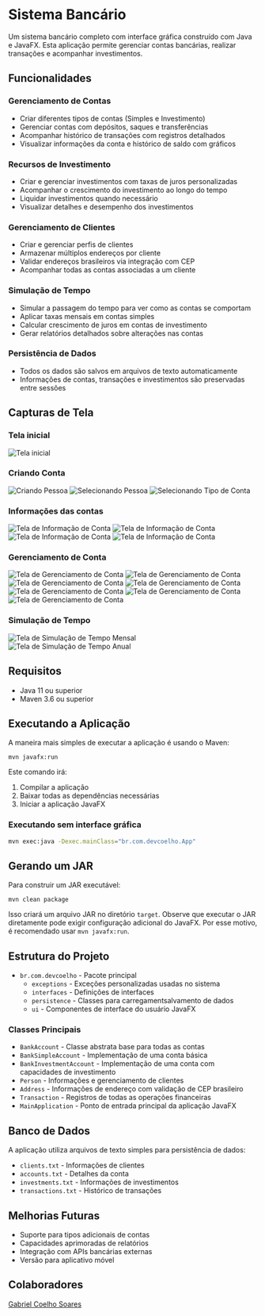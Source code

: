 # Sistema Bancário

Um sistema bancário completo com interface gráfica construído com Java e JavaFX. Esta aplicação permite gerenciar contas bancárias, realizar transações e acompanhar investimentos.

## Funcionalidades

### Gerenciamento de Contas

- Criar diferentes tipos de contas (Simples e Investimento)
- Gerenciar contas com depósitos, saques e transferências
- Acompanhar histórico de transações com registros detalhados
- Visualizar informações da conta e histórico de saldo com gráficos

### Recursos de Investimento

- Criar e gerenciar investimentos com taxas de juros personalizadas
- Acompanhar o crescimento do investimento ao longo do tempo
- Liquidar investimentos quando necessário
- Visualizar detalhes e desempenho dos investimentos

### Gerenciamento de Clientes

- Criar e gerenciar perfis de clientes
- Armazenar múltiplos endereços por cliente
- Validar endereços brasileiros via integração com CEP
- Acompanhar todas as contas associadas a um cliente

### Simulação de Tempo

- Simular a passagem do tempo para ver como as contas se comportam
- Aplicar taxas mensais em contas simples
- Calcular crescimento de juros em contas de investimento
- Gerar relatórios detalhados sobre alterações nas contas

### Persistência de Dados

- Todos os dados são salvos em arquivos de texto automaticamente
- Informações de contas, transações e investimentos são preservadas entre sessões

## Capturas de Tela

### Tela inicial

![Tela inicial](images/init.png)

### Criando Conta

![Criando Pessoa](images/createClient.png)
![Selecionando Pessoa](images/selectClient.png)
![Selecionando Tipo de Conta](images/accountType.png)

### Informações das contas

![Tela de Informação de Conta](images/accountInfo1.png)
![Tela de Informação de Conta](images/accountInfo2.png)
![Tela de Informação de Conta](images/accountInfo3.png)
![Tela de Informação de Conta](images/accountInfo4.png)

### Gerenciamento de Conta

![Tela de Gerenciamento de Conta](images/accMan1.png)
![Tela de Gerenciamento de Conta](images/accMan2.png)
![Tela de Gerenciamento de Conta](images/accMan3.png)
![Tela de Gerenciamento de Conta](images/accMan4.png)
![Tela de Gerenciamento de Conta](images/accMan5.png)
![Tela de Gerenciamento de Conta](images/accMan6.png)
![Tela de Gerenciamento de Conta](images/accMan7.png)

### Simulação de Tempo

![Tela de Simulação de Tempo Mensal](images/timePassageM.png)
![Tela de Simulação de Tempo Anual](images/timePassageY.png)

## Requisitos

- Java 11 ou superior
- Maven 3.6 ou superior

## Executando a Aplicação

A maneira mais simples de executar a aplicação é usando o Maven:

```
mvn javafx:run
```

Este comando irá:

1. Compilar a aplicação
2. Baixar todas as dependências necessárias
3. Iniciar a aplicação JavaFX

### Executando sem interface gráfica

```bash
mvn exec:java -Dexec.mainClass="br.com.devcoelho.App"
```

## Gerando um JAR

Para construir um JAR executável:

```
mvn clean package
```

Isso criará um arquivo JAR no diretório `target`. Observe que executar o JAR diretamente pode exigir configuração adicional do JavaFX. Por esse motivo, é recomendado usar `mvn javafx:run`.

## Estrutura do Projeto

- `br.com.devcoelho` - Pacote principal
  - `exceptions` - Exceções personalizadas usadas no sistema
  - `interfaces` - Definições de interfaces
  - `persistence` - Classes para carregamentsalvamento de dados
  - `ui` - Componentes de interface do usuário JavaFX

### Classes Principais

- `BankAccount` - Classe abstrata base para todas as contas
- `BankSimpleAccount` - Implementação de uma conta básica
- `BankInvestmentAccount` - Implementação de uma conta com capacidades de investimento
- `Person` - Informações e gerenciamento de clientes
- `Address` - Informações de endereço com validação de CEP brasileiro
- `Transaction` - Registros de todas as operações financeiras
- `MainApplication` - Ponto de entrada principal da aplicação JavaFX

## Banco de Dados

A aplicação utiliza arquivos de texto simples para persistência de dados:

- `clients.txt` - Informações de clientes
- `accounts.txt` - Detalhes da conta
- `investments.txt` - Informações de investimentos
- `transactions.txt` - Histórico de transações

## Melhorias Futuras

- Suporte para tipos adicionais de contas
- Capacidades aprimoradas de relatórios
- Integração com APIs bancárias externas
- Versão para aplicativo móvel

## Colaboradores

[Gabriel Coelho Soares](https://github.com/GabrielCoelho)
